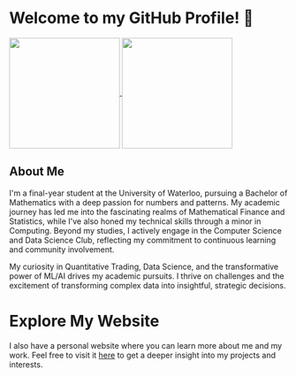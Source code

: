 # Welcome to my GitHub Profile! 👋

<a href="https://github.com/anuraghazra/github-readme-stats">
  <img height=200 align="center" src="[![GitHub Streak](http://github-readme-streak-stats.herokuapp.com?user=AK-Khan02&theme=dark&background=000000)](https://git.io/streak-stats)
" />
</a>
<a href="https://github.com/anuraghazra/convoychat">
  <img height=200 align="center" src="![Top Langs](https://github-readme-stats.vercel.app/api/top-langs/?username=AK-Khan02&hide_progress=true&theme=dark)" />
</a>


## About Me

I'm a final-year student at the University of Waterloo, pursuing a Bachelor of Mathematics with a deep passion for numbers and patterns. My academic journey has led me into the fascinating realms of Mathematical Finance and Statistics, while I've also honed my technical skills through a minor in Computing. Beyond my studies, I actively engage in the Computer Science and Data Science Club, reflecting my commitment to continuous learning and community involvement.

My curiosity in Quantitative Trading, Data Science, and the transformative power of ML/AI drives my academic pursuits. I thrive on challenges and the excitement of transforming complex data into insightful, strategic decisions.

# Explore My Website

I also have a personal website where you can learn more about me and my work. Feel free to visit it [here](https://ak-khan02.github.io/) to get a deeper insight into my projects and interests.

